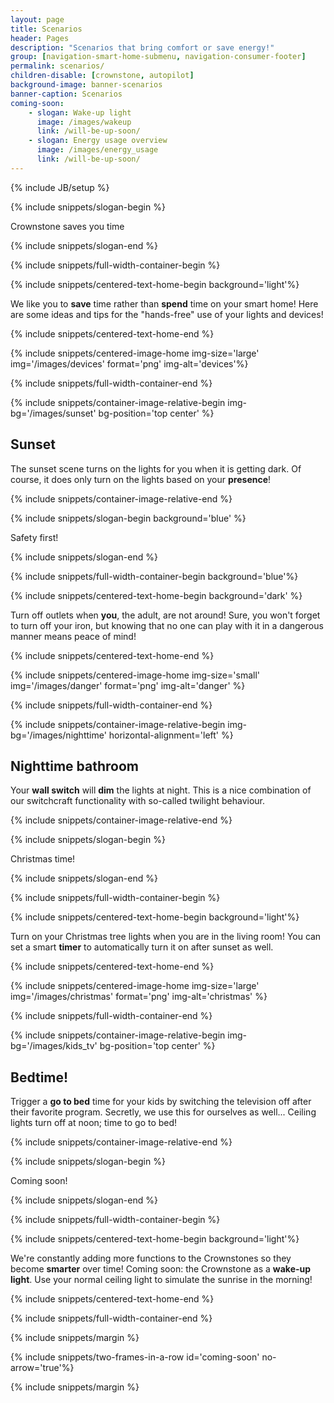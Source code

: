 ```yaml
---
layout: page
title: Scenarios
header: Pages
description: "Scenarios that bring comfort or save energy!"
group: [navigation-smart-home-submenu, navigation-consumer-footer]
permalink: scenarios/
children-disable: [crownstone, autopilot]
background-image: banner-scenarios
banner-caption: Scenarios
coming-soon:
    - slogan: Wake-up light
      image: /images/wakeup
      link: /will-be-up-soon/
    - slogan: Energy usage overview
      image: /images/energy_usage
      link: /will-be-up-soon/
---
```


{% include JB/setup %}

{% include snippets/slogan-begin %}

Crownstone saves you time

{% include snippets/slogan-end %}

{% include snippets/full-width-container-begin %}

{% include snippets/centered-text-home-begin background='light'%}

We like you to **save** time rather than **spend** time on your smart home! Here are some ideas and tips for the "hands-free" use of your lights and devices!

{% include snippets/centered-text-home-end %}

{% include snippets/centered-image-home img-size='large' img='/images/devices' format='png' img-alt='devices'%}

{% include snippets/full-width-container-end %}

{% include snippets/container-image-relative-begin img-bg='/images/sunset' bg-position='top center' %}

## Sunset

The sunset scene turns on the lights for you when it is getting dark. Of course, it does only turn on the lights based on your **presence**!

{% include snippets/container-image-relative-end %}

{% include snippets/slogan-begin background='blue' %}

Safety first!

{% include snippets/slogan-end %}

{% include snippets/full-width-container-begin background='blue'%}

{% include snippets/centered-text-home-begin background='dark' %}

Turn off outlets when **you**, the adult, are not around! Sure, you won't forget to turn off your iron, but knowing that no one can play with it in a dangerous manner means peace of mind!

{% include snippets/centered-text-home-end %}

{% include snippets/centered-image-home img-size='small' img='/images/danger' format='png' img-alt='danger' %}

{% include snippets/full-width-container-end %}

{% include snippets/container-image-relative-begin img-bg='/images/nighttime' horizontal-alignment='left' %}

## Nighttime bathroom

Your **wall switch** will **dim** the lights at night. This is a nice combination of our switchcraft functionality with so-called twilight behaviour.

{% include snippets/container-image-relative-end %}

{% include snippets/slogan-begin %}

Christmas time!

{% include snippets/slogan-end %}

{% include snippets/full-width-container-begin %}

{% include snippets/centered-text-home-begin background='light'%}

Turn on your Christmas tree lights when you are in the living room! You can set a smart **timer** to automatically turn it on after sunset as well.

{% include snippets/centered-text-home-end %}

{% include snippets/centered-image-home img-size='large' img='/images/christmas' format='png' img-alt='christmas' %}

{% include snippets/full-width-container-end %}

{% include snippets/container-image-relative-begin img-bg='/images/kids_tv' bg-position='top center' %}

## Bedtime!

Trigger a **go to bed** time for your kids by switching the television off after their favorite program. Secretly, we use this for ourselves as well... Ceiling lights turn off at noon; time to go to bed!

{% include snippets/container-image-relative-end %}

{% include snippets/slogan-begin %}

Coming soon!

{% include snippets/slogan-end %}

{% include snippets/full-width-container-begin %}

{% include snippets/centered-text-home-begin background='light'%}

We're constantly adding more functions to the Crownstones so they become **smarter** over time! Coming soon: the Crownstone as a **wake-up light**. Use your normal ceiling light to simulate the sunrise in the morning!

{% include snippets/centered-text-home-end %}

{% include snippets/full-width-container-end %}


{% include snippets/margin %}

{% include snippets/two-frames-in-a-row id='coming-soon' no-arrow='true'%}

{% include snippets/margin %}